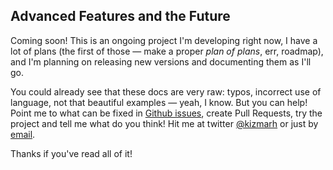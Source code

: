 ## Advanced Features and the Future

Coming soon! This is an ongoing project I'm developing right now, I have a lot of plans (the first of those — make a proper _plan of plans_, err, roadmap), and I'm planning on releasing new versions and documenting them as I'll go.

You could already see that these docs are very raw: typos, incorrect use of language, not that beautiful examples — yeah, I know. But you can help! Point me to what can be fixed in [Github issues](https://github.com/kizu/bemto-components/issues), create Pull Requests, try the project and tell me what do you think! Hit me at twitter [@kizmarh](https://twitter.com/kizmarh/) or just by [email](mailto:kizmarh@ya.ru).

Thanks if you've read all of it!
